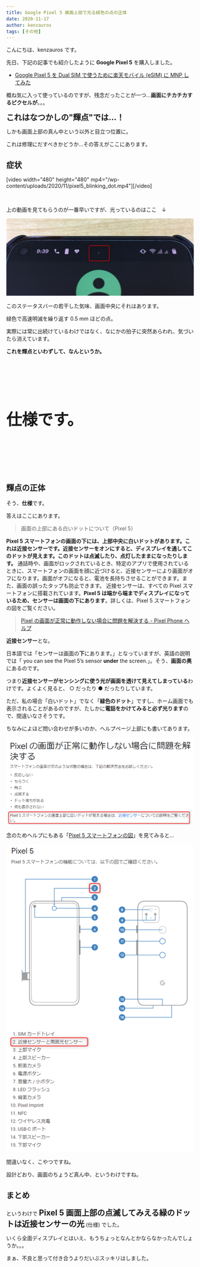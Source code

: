 ```yaml
---
title: Google Pixel 5 画面上部で光る緑色の点の正体
date: 2020-11-17
author: kenzauros
tags: [その他]
---
```


こんにちは、kenzauros です。

先日、下記の記事でも紹介したように **Google Pixel 5** を購入しました。

- [Google Pixel 5 を Dual SIM で使うために楽天モバイル (eSIM) に MNP してみた](/mnp-to-rakute-mobile-esim-with-google-pixel-5/)

概ね気に入って使っているのですが、残念だったことが一つ...**画面にチカチカするピクセルが**。。。

<span style="font-size:1.5em;font-weight:bold;">これはなつかしの"輝点"では...！</span>

しかも画面上部の真ん中という以外と目立つ位置に。

これは修理にだすべきかどうか...その答えがここにあります。

## 症状

[video width="480" height="480" mp4="/wp-content/uploads/2020/11/pixel5_blinking_dot.mp4"][/video]

<br>

上の動画を見てもらうのが一番早いですが、光っているのはここ　↓

![](images/unknown-green-blinking-dot-on-google-pixel-5-1.jpg)

このステータスバーの若干した気味、画面中央にそれはあります。

緑色で高速明滅を繰り返す 0.5 mm ほどの点。

実際には常に出続けているわけではなく、なにかの拍子に突然あらわれ、気づいたら消えています。

<span style="font-weight:bold;">これを輝点といわずして、なんというか。</span>

<div style="margin:10em 0 10em 0;">

<span style="font-size:3em;font-weight:bold;">仕様です。</span>

</div>

## 輝点の正体

そう、**仕様**です。

答えはここにあります。

> 画面の上部にある白いドットについて（Pixel 5）
> 
**Pixel 5 スマートフォンの画面の下には、上部中央に白いドットがあります。これは近接センサーです。近接センサーをオンにすると、ディスプレイを通してこのドットが見えます。このドットは点滅したり、点灯したままになったりします。**
通話時や、画面がロックされているとき、特定のアプリで使用されているときに、スマートフォンの画面を顔に近づけると、近接センサーにより画面がオフになります。画面がオフになると、電池を長持ちさせることができます。また、画面の誤ったタップも防止できます。
近接センサーは、すべての Pixel スマートフォンに搭載されています。**Pixel 5 は端から端までディスプレイになっているため、センサーは画面の下にあります**。詳しくは、Pixel 5 スマートフォンの図をご覧ください。
> 
> [Pixel の画面が正常に動作しない場合に問題を解決する - Pixel Phone ヘルプ](https://support.google.com/pixelphone/answer/6010316?hl=ja)

<span style="font-size:em;">**近接センサー**とな。</span>

日本語では「センサーは画面の**下**にあります。」となっていますが、英語の説明では「 you can see the Pixel 5’s sensor **under** the screen.」。そう、**画面の奥**にあるのです。

つまり**近接センサーがセンシングに使う光が画面を透けて見えてしまっている**わけです。よくよく見ると、 ○ だったり ● だったりしています。

ただ、私の場合「白いドット」でなく「**緑色のドット**」ですし、ホーム画面でも表示されることがあるのですが、たしかに**電話をかけてみると必ず光ります**ので、間違いなさそうです。

ちなみによほど問い合わせが多いのか、ヘルプページ上部にも書いてあります。

![](images/unknown-green-blinking-dot-on-google-pixel-5-2.png)

念のためヘルプにもある「[Pixel 5 スマートフォンの図](https://support.google.com/pixelphone/answer/7157629)」を見てみると...

![Pixel 5 の近接センサーが輝点に見える件](images/unknown-green-blinking-dot-on-google-pixel-5-3.png)

間違いなく、こやつですね。

設計どおり、画面のちょうど真ん中、というわけですね。

## まとめ

というわけで
<span style="font-size:1.5em;"> **Pixel 5 画面上部の点滅してみえる緑のドットは近接センサーの光**</span>
(仕様) でした。

いくら全面ディスプレイとはいえ、もうちょっとなんとかならなかったんでしょうか。。。

まぁ、不良と思って付き合うよりだいぶスッキリはしました。
